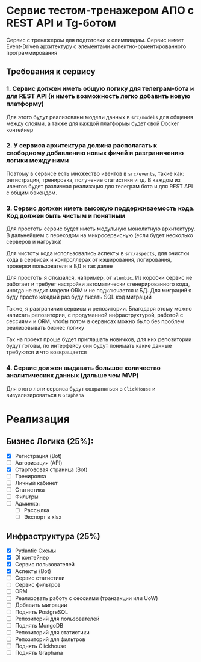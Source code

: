 # Сервис тестом-тренажером АПО с REST API и Tg-ботом

Сервис с тренажером для подготовки к олимпиадам. Сервис имеет Event-Driven архитектуру
с элементами аспектно-ориентированного программирования

## Требования к сервису

### 1. Сервис должен иметь общую логику для телеграм-бота и для REST API (и иметь возможность легко добавить новую платформу)

Для этого будут реализованы модели данных в `src/models` для общения между слоями, а также для каждой платформы будет
свой Docker контейнер

### 2. У сервиса архитектура должна располагать к свободному добавлению новых фичей и разграничению логики между ними

Поэтому в сервисе есть множество ивентов в `src/events`, такие как: регистрация, тренировка, получение статистики и тд.
В каждом из ивентов будет различная реализация для телеграм бота и для REST API с общим бэкендом. 

### 3. Сервис должен иметь высокую поддерживаемость кода. Код должен быть чистым и понятным

Для простоты сервис будет иметь модульную монолитную архитектуру. В дальнейшем с переходом на микросервисную 
(если будет несколько серверов и нагрузка)

Для чистоты кода использовались аспекты в `src/aspects`, для очистки кода в сервисах и контроллерах от кэширования,
логирования, проверки пользователя в БД и так далее

Для простоты я отказался, например, от `alembic`. Из коробки сервис не работает и требует настройки автоматически
сгенерированного кода, иногда не видит модели ORM и не подключается к БД. 
Для миграций я буду просто каждый раз буду писать SQL код миграций

Также, я разграничил сервисы и репозитории. Благодаря этому можно написать репозитории, 
с продуманной инфраструктурой, работой с сессиями и ORM, чтобы потом в сервисах можно было без проблем
реализовывать бизнес логику

Так на проект проще будет приглашать новичков, для них репозитории будут готовы, по интерфейсу они будут понимать
какие данные требуются и что возвращается

### 4. Сервис должен выдавать большое количество аналитических данных (дальше чем MVP)
Для этого логи сервиса будут сохраняться в `ClickHouse` и визуализироваться в `Graphana`


# Реализация
## Бизнес Логика (25%):
- [x] Регистрация (Bot)
- [ ] Авторизация (API)
- [x] Стартововая страница (Bot) 
- [ ] Тренировка 
- [ ] Личный кабинет
- [ ] Статистика
- [ ] Фильтры
- [ ] Админка:
  - [ ] Рассылка
  - [ ] Экспорт в xlsx

## Инфраструктура (25%)
- [x] Pydantic Схемы
- [x] DI контейнер
- [x] Сервис пользователей 
- [x] Аспекты (Bot) 
- [ ] Сервис статистики
- [ ] Сервис фильтров
- [ ] ORM
- [ ] Реализовать работу с сессиями (транзакции или UoW)
- [ ] Добавить миграции
- [ ] Поднять PostgreSQL
- [ ] Репозиторий для пользователей
- [ ] Поднять MongoDB
- [ ] Репозиторий для статистики
- [ ] Репозиторий для фильтров
- [ ] Поднять Clickhouse
- [ ] Поднять Graphana